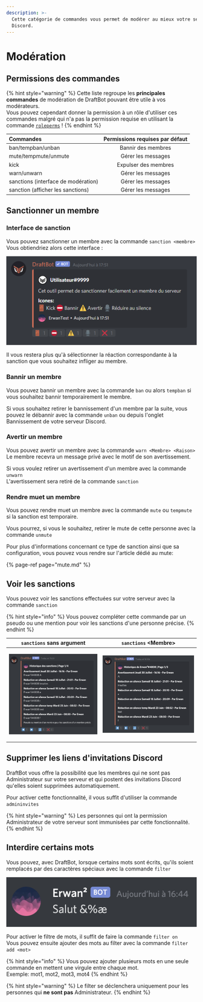 ```yaml
---
description: >-
  Cette catégorie de commandes vous permet de modérer au mieux votre serveur
  Discord.
---
```


# Modération

## Permissions des commandes

{% hint style="warning" %}
Cette liste regroupe les **principales commandes** de modération de DraftBot pouvant être utile à vos modérateurs.  
Vous pouvez cependant donner la permission à un rôle d'utiliser ces commandes malgré qui n'a pas la permission requise en utilisant la commande [`roleperms`](roleperms.md) !
{% endhint %}

| Commandes | Permissions requises par défaut |
| :--- | :---: |
| ban/tempban/unban | Bannir des membres |
| mute/tempmute/unmute | Gérer les messages |
| kick | Expulser des membres |
| warn/unwarn | Gérer les messages |
| sanctions \(interface de modération\) | Gérer les messages |
| sanction \(afficher les sanctions\) | Gérer les messages |

## Sanctionner un membre

### Interface de sanction

Vous pouvez sanctionner un membre avec la commande `sanction <membre>`  
Vous obtiendriez alors cette interface : 

![Interface de mod&#xE9;ration avec la commande sanction](../.gitbook/assets/image%20%2840%29.png)

Il vous restera plus qu'à sélectionner la réaction correspondante à la sanction que vous souhaitez infliger au membre.  

### Bannir un membre

Vous pouvez bannir un membre avec la commande `ban` ou alors `tempban` si vous souhaitez bannir temporairement le membre.  
  
Si vous souhaitez retirer le bannissement d'un membre par la suite, vous pouvez le débannir avec la commande `unban` ou depuis l'onglet Bannissement de votre serveur Discord.

### Avertir un membre

Vous pouvez avertir un membre avec la commande `warn <Membre> <Raison>`  
Le membre recevra un message privé avec le motif de son avertissement.  
  
Si vous voulez retirer un avertissement d'un membre avec la commande `unwarn`  
L'avertissement sera retiré de la commande `sanction`

### Rendre muet un membre

Vous pouvez rendre muet un membre avec la commande `mute` ou `tempmute` si la sanction est temporaire.  
  
Vous pourrez, si vous le souhaitez, retirer le mute de cette personne avec la commande `unmute`

Pour plus d'informations concernant ce type de sanction ainsi que sa configuration, vous pouvez vous rendre sur l'article dédié au mute: 

{% page-ref page="mute.md" %}

## Voir les sanctions

Vous pouvez voir les sanctions effectuées sur votre serveur avec la commande `sanction`

{% hint style="info" %}
Vous pouvez compléter cette commande par un pseudo ou une mention pour voir les sanctions d'une personne précise.
{% endhint %}

<table>
  <thead>
    <tr>
      <th style="text-align:center"><code>sanctions</code> sans argument</th>
      <th style="text-align:center"><code>sanctions</code> &lt;Membre&gt;</th>
    </tr>
  </thead>
  <tbody>
    <tr>
      <td style="text-align:center">
        <p></p>
        <p>
          <img src="../.gitbook/assets/image (26).png" alt/>
        </p>
      </td>
      <td style="text-align:center">
        <p></p>
        <p>
          <img src="../.gitbook/assets/image (28).png" alt/>
        </p>
      </td>
    </tr>
  </tbody>
</table>

## Supprimer les liens d'invitations Discord

DraftBot vous offre la possibilité que les membres qui ne sont pas Administrateur sur votre serveur et qui postent des invitations Discord qu'elles soient supprimées automatiquement.  
  
Pour activer cette fonctionnalité, il vous suffit d'utiliser la commande `admininvites`

{% hint style="warning" %}
Les personnes qui ont la permission Administrateur de votre serveur sont immunisées par cette fonctionnalité.
{% endhint %}

## Interdire certains mots

Vous pouvez, avec DraftBot, lorsque certains mots sont écrits, qu'ils soient remplacés par des caractères spéciaux avec la commande `filter`

![Exemple d&apos;un mot interdit remplac&#xE9; par des caract&#xE8;res sp&#xE9;ciaux](../.gitbook/assets/image%20%2825%29.png)

Pour activer le filtre de mots, il suffit de faire la commande `filter on`  
Vous pouvez ensuite ajouter des mots au filter avec la commande `filter add <mot>`

{% hint style="info" %}
Vous pouvez ajouter plusieurs mots en une seule commande en mettent une virgule entre chaque mot.  
Exemple: mot1, mot2, mot3, mot4
{% endhint %}

{% hint style="warning" %}
Le filter se déclenchera uniquement pour les personnes qui **ne sont pas** Administrateur.
{% endhint %}



